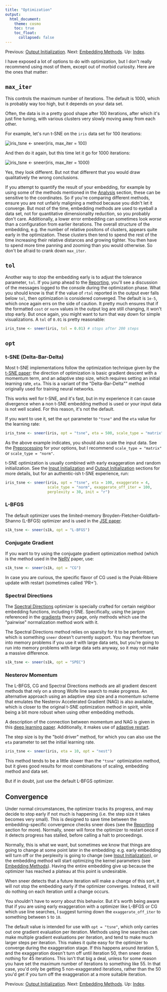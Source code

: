 ```yaml
---
title: "Optimization"
output:
  html_document:
    theme: cosmo
    toc: true
    toc_float:
      collapsed: false
---
```


Previous: [Output Initialization](output-initialization.html). Next: [Embedding Methods](embedding-methods.html). Up: [Index](index.html).

I have exposed a lot of options to do with optimization, but I don't really
recommend using most of them, except out of morbid curiosity. Here are the 
ones that matter:

## `max_iter`

This controls the maximum number of iterations. The default is 1000, which
is probably way too high, but it depends on your data set.

Often, the data is in a pretty good shape after 100 iterations, after which
it's just fine tuning, with various clusters very slowly moving away from 
each other. 

For example, let's run t-SNE on the `iris` data set for 100 iterations:

![`iris_tsne <- sneer(iris, max_iter = 100)`](iris-tsne-100.png)

And then do it again, but this time let it go for 1000 iterations:

![`iris_tsne <- sneer(iris, max_iter = 1000)`](iris-tsne-1000.png)

Yes, they look different. But not that different that you would draw 
qualitatively the wrong conclusions.

If you attempt to quantify the result of your embedding, for example by using
some of the methods mentioned in the [Analysis](analysis.html) section, these
can be sensitive to the coordinates. So if you're comparing different methods, 
ensure you are not unfairly maligning a method because you didn't let it 
converge. But most of the time, embedding methods are used to eyeball a data 
set, not for quantitative dimensionality reduction, so you probably don't care. 
Additionally, a lower error embedding can sometimes look *worse* than a 
configuration from earlier iterations. The overall structure of the embedding, 
e.g. the number of relative positons of clusters, appears quite early in the 
optimization. These clusters then tend to spend the rest of the time increasing 
their relative distances and growing tighter. You then have to spend more time 
panning and zooming than you would otherwise. So don't be afraid to crank down
`max_iter`.

## `tol`

Another way to stop the embedding early is to adjust the tolerance parameter,
`tol`. If you jump ahead to the [Reporting](reporting.html), you'll see a
discussion of the messages logged to the console during the optimization phase.
What you should know is that if the value of `rtol` reported in the output
ever falls below `tol`, then optimization is considered converged. The
default is `1e-5`, which once again errs on the side of caution. It pretty much
ensures that if the formatted `cost` or `norm` values in the output log are still
changing, it won't stop early. But once again, you might want to turn that way
down for simple visualizations. A `tol` of `0.01` is pretty reasonable:

```R
iris_tsne <- sneer(iris, tol = 0.01) # stops after 200 steps
```

## `opt`

### t-SNE (Delta-Bar-Delta)

Most t-SNE implementations follow the optimization technique given by the 
[t-SNE paper](http://jmlr.org/papers/v9/vandermaaten08a.html): the direction
of optimization is basic gradient descent with a momentum term, and an 
adaptive step size, which requires setting an initial learning rate, `eta`.
This is a variant of the "Delta-Bar-Delta"" method originally used for training
neural networks.

This works well for t-SNE, and it's fast, but in my experience it can 
cause divergence when a non t-SNE embedding method is used or your input data 
is not well scaled. For this reason, it's not the default. 

If you want to use it, set the `opt` parameter to `"tsne"` and the `eta` value 
for the learning rate:

```R
iris_tsne <- sneer(iris, opt = "tsne", eta = 500, scale_type = "matrix")
```

As the above example indicates, you should also scale the input data. See the
[Preprocessing](preprocessing.html) for your options, but I recommend 
`scale_type = "matrix"` or `scale_type = "norm"`.

t-SNE optimization is usually combined with early exaggeration and random
initialization. See the [Input Initialization](input-initialization.html) and
[Output Initialization](output-initialization.html) sections for more details,
but for an authentic-ish t-SNE experience, run:

```R
iris_tsne <- sneer(iris, opt = "tsne", eta = 100, exaggerate = 4, 
                   scale_type = "norm", exaggerate_off_iter = 100, 
                   perplexity = 30, init = "r")
```

### L-BFGS

The default optimizer uses the limited-memory Broyden-Fletcher-Goldfarb-Shanno
(L-BFGS) optimizer and is used in the 
[JSE paper](http://dx.doi.org/10.1016/j.neucom.2012.12.036). 

```R
s1k_tsne <- sneer(s1k, opt = "L-BFGS")
```

### Conjugate Gradient

If you want to try using the conjugate gradient optimization method (which is 
the method used in the [NeRV](http://www.jmlr.org/papers/v11/venna10a.html) 
paper, use:

```R
s1k_tsne <- sneer(s1k, opt = "CG") 
```
In case you are curious, the specific flavor of CG used is the Polak-Ribiere
update with restart (sometimes called 'PR+').

### Spectral Directions

The [Spectral Directions](https://arxiv.org/abs/1206.4646) optimizer is 
specially crafted for certain neighbor embedding functions, including t-SNE.
Specifically, using the jargon referenced in the [gradients](gradients.html)
theory page, only methods which use the "pairwise" normalization method work
with it.

The Spectral Directions method relies on sparsity for it to be performant, 
which is something `sneer` doesn't currently support. You may therefore run 
into memory problems if you use it with large data sets, but you're going to 
run into memory problems with large data sets anyway, so it may not make a 
massive difference.

```R
s1k_tsne <- sneer(s1k, opt = "SPEC") 
```

### Nesterov Momentum

The L-BFGS, CG and Spectral Directions methods are all gradient descent methods
that rely on a strong Wolfe line search to make progress. An alternative 
approach using an adaptive step size and a momentum scheme that emulates
the Nesterov Accelerated Gradient (NAG) is also available, which is closer to 
the original t-SNE optimization method in spirit, while being a bit more robust
when using other embedding methods.

A description of the connection between momentum and NAG is given in this 
[deep learning paper](www.jmlr.org/proceedings/papers/v28/sutskever13.pdf).
Additionally, it makes use of 
[adaptive restart](https://arxiv.org/abs/1204.3982). 

The step size is by the "bold driver" method, for which you can also use the 
`eta` parameter to set the initial learning rate.

```R
iris_tsne <- sneer(iris, eta = 10, opt = "nest")
```

This method tends to be a little slower than the `"tsne"` optimization method, 
but it gives good results for most combinations of scaling, embedding method 
and data set.

But if in doubt, just use the default L-BFGS optimizer.

## Convergence

Under normal circumstances, the optimizer tracks its progress, and may decide
to stop early if not much is happening (i.e. the step size it takes becomes
very small). This is designed to save time between the embedding-specific 
convergence checks sneer does (see the [Reporting](reporting.html) section for
more). Normally, sneer will force the optimizer to restart once if it detects
progress has stalled, before calling a halt to proceedings.

Normally, this is what we want, but sometimes we know that things are going to
change at some point later in the embedding: e.g. early embedding will turn off
or the perplexity is going to change (see 
[Input Initialization](input-initialization.html)), or the embedding method 
will start optimizing the kernel parameters 
(see [Embedding Methods](embedding-methods.html)). Having the entire embedding
give up because the optimizer has reached a plateau at this point is 
undesirable.

When sneer detects that a future iteration will make a change of this sort,
it will not stop the embedding early if the optimizer converges. Instead, it
will do nothing on each iteration until a change occurs.

You shouldn't have to worry about this behavior. But it's worth being aware that
if you are using early exaggeration with a optimizer like L-BFGS or CG which use
line searches, I suggest turning down the `exaggerate_off_iter` to something
between `5` to `10`.

The default value is intended for use with `opt = "tsne"`, which only carries
out one gradient evaluation per iteration. Methods using line searches can make
multiple gradient evaluations per iteration, and tend to make much larger steps
per iteration. This makes it quite easy for the optimizer to converge during the
exaggeration stage. If this happens around iteration 5, and the exaggeration
doesn't turn off until iteration 50, then sneer does nothing for 45 iterations.
This isn't that big a deal, unless for some reason you have set the maximum
number of iterations to something like 55. In that case, you'd only be getting 5
non-exaggerated iterations, rather than the 50 you'd get if you turn off the
exaggeration at a more suitable iteration.

Previous: [Output Initialization](output-initialization.html). Next: [Embedding Methods](embedding-methods.html). Up: [Index](index.html).
